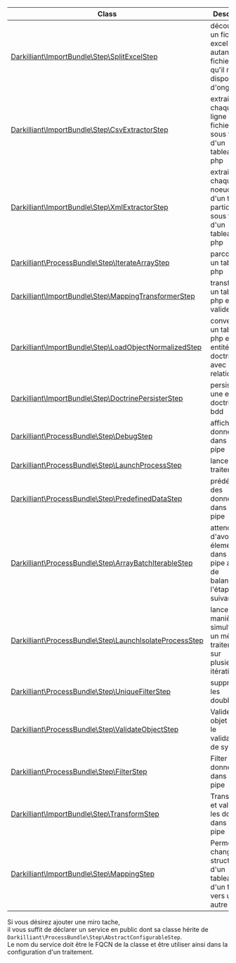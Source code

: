 | Class                                                                                           | Descriptif                                                                    |
|-------------------------------------------------------------------------------------------------|-------------------------------------------------------------------------------|
| [Darkilliant\ImportBundle\Step\SplitExcelStep](./step/split_excel.md)                           | découper un fichier excel en autant de fichiers csv qu'il ne dispose d'onglet |
| [Darkilliant\ImportBundle\Step\CsvExtractorStep](./step/csv_extractor.md)                       | extraire chaque ligne d'un fichier csv sous forme d'un tableau php            |
| [Darkilliant\ImportBundle\Step\XmlExtractorStep](./step/xml_extractor.md)                       | extraire chaque noeud xml d'un type particulier sous forme d'un tableau php   |
| [Darkilliant\ProcessBundle\Step\IterateArrayStep](./step/iterate_array.md)                      | parcourir un tableau php                                                      |
| [Darkilliant\ImportBundle\Step\MappingTransformerStep](./step/mapping_transformer.md)           | transformer un tableau php et le valider                                      |
| [Darkilliant\ImportBundle\Step\LoadObjectNormalizedStep](./step/load_object_normalized.md)      | convertir un tableau php en entité doctrine avec ses relations                |
| [Darkilliant\ImportBundle\Step\DoctrinePersisterStep](./step/doctrine_persister.md)             | persister une entité doctrine en bdd                                          |
| [Darkilliant\ProcessBundle\Step\DebugStep](./step/debug.md)                                     | affiches les données dans le pipe                                             |
| [Darkilliant\ProcessBundle\Step\LaunchProcessStep](./step/launch_process.md)                    | lancer un traitement                                                          |
| [Darkilliant\ProcessBundle\Step\PredefinedDataStep](./step/predefined_data.md)                  | prédéfinir des données dans le pipe                                           |
| [Darkilliant\ProcessBundle\Step\ArrayBatchIterableStep](./step/array_batch_iterable_step.md)    | attend d'avoir x élement dans le pipe avant de balancer à l'étape suivante    |
| [Darkilliant\ProcessBundle\Step\LaunchIsolateProcessStep](./step/launch_isolate_process_step.md)| lance de manière simultané un même traitement sur plusieurs itération         |
| [Darkilliant\ProcessBundle\Step\UniqueFilterStep](./step/unique_filter_step.md)                 | supprime les doublons                                                         |
| [Darkilliant\ProcessBundle\Step\ValidateObjectStep](./step/validate_object_step.md)             | Valide un objet avec le validateur de symfony                                 |
| [Darkilliant\ProcessBundle\Step\FilterStep](./step/filter_step.md)                              | Filter les données dans le pipe                                               |
| [Darkilliant\ImportBundle\Step\TransformStep](./step/transform_step.md)                         | Transforme et valide les donnés dans le pipe                                  |
| [Darkilliant\ImportBundle\Step\MappingStep](./step/mapping_step.md)                             | Permet de changer la structure d'un tableau d'un format vers un autre         |

Si vous désirez ajouter une miro tache,<br>
il vous suffit de déclarer un service en public dont sa classe hérite de `Darkilliant\ProcessBundle\Step\AbstractConfigurableStep`.<br>
Le nom du service doit être le FQCN de la classe et être utiliser ainsi dans la configuration d'un traitement.

